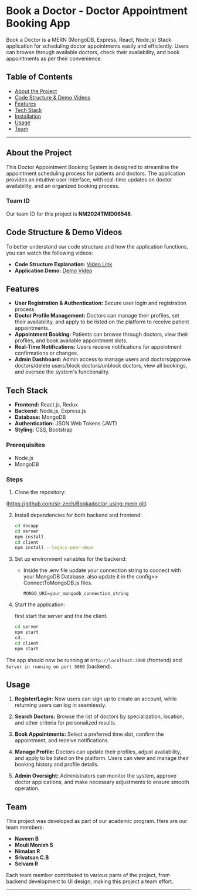 # Book a Doctor - Doctor Appointment Booking App

Book a Doctor is a MERN (MongoDB, Express, React, Node.js) Stack application for scheduling doctor appointments easily and efficiently. Users can browse through available doctors, check their availability, and book appointments as per their convenience.

## Table of Contents
- [About the Project](#about-the-project)
- [Code Structure & Demo Videos](#code-structure--demo-videos)
- [Features](#features)
- [Tech Stack](#tech-stack)
- [Installation](#installation)
- [Usage](#usage)
- [Team](#team)

---

## About the Project

This Doctor Appointment Booking System is designed to streamline the appointment scheduling process for patients and doctors. The application provides an intuitive user interface, with real-time updates on doctor availability, and an organized booking process.

### Team ID
Our team ID for this project is **NM2024TMID06548**.


## Code Structure & Demo Videos

To better understand our code structure and how the application functions, you can watch the following videos:

- **Code Structure Explanation:** [Video Link ](https://drive.google.com/drive/folders/1pteT8STdObONWwELNDHRK9biItLuiJ-1?usp=drive_link)
- **Application Demo:** [Demo Video ](https://drive.google.com/drive/folders/1Y0lmk4XpYophzh0W0Dguum9Bv2S4psfw?usp=drive_link)

## Features

- **User Registration & Authentication:** Secure user login and registration process.
- **Doctor Profile Management:** Doctors can manage their profiles, set their availability, and apply to be listed on the platform to receive patient appointments..
- **Appointment Booking:** Patients can browse through doctors, view their profiles, and book available appointment slots.
- **Real-Time Notifications:** Users receive notifications for appointment confirmations or changes.
- **Admin Dashboard:** Admin access to manage users and doctors(approve doctors/delete users/block doctors/unblock doctors, view all bookings, and oversee the system's functionality.

## Tech Stack

- **Frontend:** React.js, Redux
- **Backend:** Node.js, Express.js
- **Database:** MongoDB
- **Authentication:** JSON Web Tokens (JWT)
- **Styling:** CSS, Bootstrap


### Prerequisites
- Node.js
- MongoDB

### Steps

1. Clone the repository:
   
  (https://github.com/sir-zech/Bookadoctor-using-mern.git)
   

2. Install dependencies for both backend and frontend:
   ```bash
   cd docapp
   cd server
   npm install
   cd client
   npm install --legacy-peer-deps
   ```

3. Set up environment variables for the backend:
   - Inside the .env file update your connection string to coonect with your MongoDB Database. 
   also update it in the config>> ConnectToMongoDB.js files.

     ```
     MONGO_URI=your_mongodb_connection_string
     ```

4. Start the application:
   
   first start the server  and the the client.
   ```bash
   cd server
   npm start
   cd..
   cd client
   npm start
   ```
The app should now be running at `http://localhost:3000` (frontend) and `Server in running on port 5000` (backend).

## Usage
1. **Register/Login:** New users can sign up to create an account, while returning users can log in seamlessly.

2. **Search Doctors:** Browse the list of doctors by specialization, location, and other criteria for personalized results.

3. **Book Appointments:** Select a preferred time slot, confirm the appointment, and receive notifications.

4. **Manage Profile:** Doctors can update their profiles, adjust availability, and apply to be listed on the platform. Users can view and manage their booking history and profile details.

5. **Admin Oversight:** Administrators can monitor the system, approve doctor applications, and make necessary adjustments to ensure smooth operation.


## Team

This project was developed as part of our academic program. Here are our team members:

- **Naveen B**
- **Mouli Monish S**
- **Nimalan R**
- **Srivatsan C.B**
- **Selvam R**

Each team member contributed to various parts of the project, from backend development to UI design, making this project a team effort.

--- 

